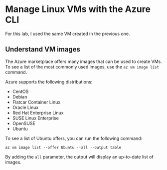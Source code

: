 # Manage Linux VMs with the Azure CLI

For this lab, I used the same VM created in the previous one.

## Understand VM images

The Azure marketplace offers many images that can be used to create VMs. To see a list of the most commonly used images, use the `az vm image list` command.

Azure supports the following distributions:
- CentOS
- Debian
- Flatcar Container Linux
- Oracle Linux
- Red Hat Enterprise Linux
- SUSE Linux Enterprise
- OpenSUSE
- Ubuntu

To see a list of Ubuntu offers, you can run the following command:

`az vm image list --offer Ubuntu --all --output table`

By adding the `all` parameter, the output will display an up-to-date list of images.
